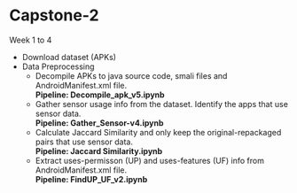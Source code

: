 # Capstone-2

Week 1 to 4
* Download dataset (APKs)
* Data Preprocessing
  * Decompile APKs to java source code, smali files and AndroidManifest.xml file. <br/>
    **Pipeline: Decompile_apk_v5.ipynb**
  * Gather sensor usage info from the dataset. Identify the apps that use sensor data. <br/> 
    **Pipeline: Gather_Sensor-v4.ipynb**
  * Calculate Jaccard Similarity and only keep the original-repackaged pairs that use sensor data. <br/> 
    **Pipeline: Jaccard Similarity.ipynb**
  * Extract uses-permisson (UP) and uses-features (UF) info from AndroidManifest.xml file. <br/> 
    **Pipeline: FindUP_UF_v2.ipynb**
  
  
